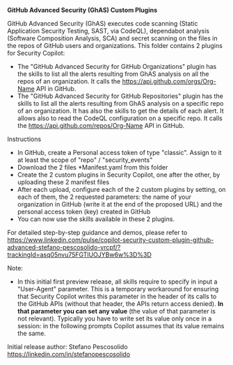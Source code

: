 **GitHub Advanced Security (GhAS) Custom Plugins**

GitHub Advanced Security (GhAS) executes code scanning (Static Application Security Testing, SAST, via CodeQL), dependabot analysis (Software Composition Analysis, SCA) and secret scanning on the files in the repos of GitHub users and organizations.
This folder contains 2 plugins for Security Copilot:
- The "GitHub Advanced Security for GitHub Organizations" plugin has the skills to list all the alerts resulting from GhAS analysis on all the repos of an organization. It calls the https://api.github.com/orgs/Org-Name API in GitHub.
- The "GitHub Advanced Security for GitHub Repositories" plugin has the skills to list all the alerts resulting from GhAS analysis on a specific repo of an organization. It has also the skills to get the details of each alert. It allows also to read the CodeQL configuration on a specific repo.  It calls the https://api.github.com/repos/Org-Name API in GitHub.

Instructions
- In GitHub, create a Personal access token of type "classic". Assign to it at least the scope of "repo" / "security_events"
- Download the 2 files *Manifest.yaml from this folder
- Create the 2 custom plugins in Security Copilot, one after the other, by uploading these 2 manifest files 
- After each upload, configure each of the 2 custom plugins by setting, on each of them, the 2 requested parameters: the name of your organization in GitHub (write it at the end of the proposed URL) and the personal access token (key) created in GitHub
- You can now use the skills available in these 2 plugins. 

For detailed step-by-step guidance and demos, please refer to https://www.linkedin.com/pulse/copilot-security-custom-plugin-github-advanced-stefano-pescosolido-vrcpf/?trackingId=asq05nvu75FGTlUOJYBw6w%3D%3D

Note:
- In this initial first preview release, all skills require to specify in input a "User-Agent" parameter. This is a temporary workaround for ensuring that Security Copilot writes this parameter in the header of its calls to the GitHub APIs (without that header, the APIs return access denied). **In that parameter you can set any value** (the value of that parameter is not relevant). Typically you have to write set its value only once in a session: in the following prompts Copilot assumes that its value remains the same.  

Initial release author:
Stefano Pescosolido
https://linkedin.com/in/stefanopescosolido
